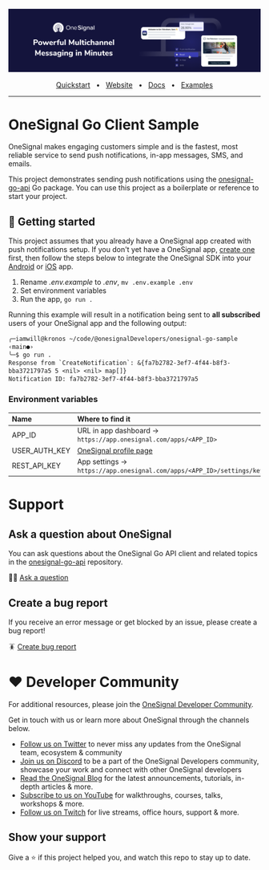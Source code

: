 ![OneSignal](https://github.com/OneSignal/.github/blob/439e36ade56b001643ff3b07eeaf95b20129f3e6/assets/onesignal-banner.png)

<div align="center">
  <a href="https://documentation.onesignal.com/docs/onboarding-with-onesignal" target="_blank">Quickstart</a>
  <span>&nbsp;&nbsp;•&nbsp;&nbsp;</span>
  <a href="https://onesignal.com/" target="_blank">Website</a>
  <span>&nbsp;&nbsp;•&nbsp;&nbsp;</span>
  <a href="https://documentation.onesignal.com/docs" target="_blank">Docs</a>
  <span>&nbsp;&nbsp;•&nbsp;&nbsp;</span>
  <a href="https://github.com/OneSignalDevelopers" target="_blank">Examples</a>
  <br />
  <hr />
</div>

# OneSignal Go Client Sample

OneSignal makes engaging customers simple and is the fastest, most reliable service to send push notifications, in-app messages, SMS, and emails.

This project demonstrates sending push notifications using the [onesignal-go-api](https://pkg.go.dev/github.com/OneSignal/onesignal-go-api) Go package. You can use this project as a boilerplate or reference to start your project.

## 🚦 Getting started

This project assumes that you already have a OneSignal app created with push notifications setup. If you don't yet have a OneSignal app, [create one](https://documentation.onesignal.com/docs/apps-organizations#create-an-app) first, then follow the steps below to integrate the OneSignal SDK into your [Android](https://documentation.onesignal.com/docs/android-sdk-setup) or [iOS](https://documentation.onesignal.com/docs/ios-sdk-setup) app.

1. Rename _.env.example_ to _.env_, `mv .env.example .env`
2. Set environment variables
3. Run the app, `go run .`

Running this example will result in a notification being sent to **all subscribed** users of your OneSignal app and the following output:

```shell
╭─iamwill@kronos ~/code/@onesignalDevelopers/onesignal-go-sample ‹main●› 
╰─$ go run .
Response from `CreateNotification`: &{fa7b2782-3ef7-4f44-b8f3-bba3721797a5 5 <nil> <nil> map[]}
Notification ID: fa7b2782-3ef7-4f44-b8f3-bba3721797a5
```


### Environment variables

| Name | Where to find it |
|:--|:--|
| APP_ID | URL in app dashboard -> `https://app.onesignal.com/apps/<APP_ID>` |
| USER_AUTH_KEY | [OneSignal profile page](https://app.onesignal.com/profile) |
| REST_API_KEY | App settings -> `https://app.onesignal.com/apps/<APP_ID>/settings/keys_and_ids` |


# Support

## Ask a question about OneSignal

You can ask questions about the OneSignal Go API client and related topics in the [onesignal-go-api](https://github.com/onesignal/onesignal-go-api) repository.

🙋‍♂️ [Ask a question](https://github.com/OneSignal/onesignal-go-api/issues/new?assignees=&labels=triage&template=ask-question.yml&title=%5Bquestion%5D%3A+)

## Create a bug report

If you receive an error message or get blocked by an issue, please create a bug report!

🪳 [Create bug report](https://github.com/OneSignal/onesignal-go-api/issues/new?assignees=&labels=bug%2Ctriage&template=bug-report.yml&title=%5BBug%5D%3A+)

# ❤️ Developer Community

For additional resources, please join the [OneSignal Developer Community](https://onesignal.com/onesignal-developers).

Get in touch with us or learn more about OneSignal through the channels below.

- [Follow us on Twitter](https://twitter.com/onesignaldevs) to never miss any updates from the OneSignal team, ecosystem & community
- [Join us on Discord](https://discord.gg/EP7gf6Uz7G) to be a part of the OneSignal Developers community, showcase your work and connect with other OneSignal developers
- [Read the OneSignal Blog](https://onesignal.com/blog/) for the latest announcements, tutorials, in-depth articles & more.
- [Subscribe to us on YouTube](https://www.youtube.com/channel/UCe63d5EDQsSkOov-bIE_8Aw/featured) for walkthroughs, courses, talks, workshops & more.
- [Follow us on Twitch](https://www.twitch.tv/onesignaldevelopers) for live streams, office hours, support & more.

## Show your support

Give a ⭐️ if this project helped you, and watch this repo to stay up to date.
